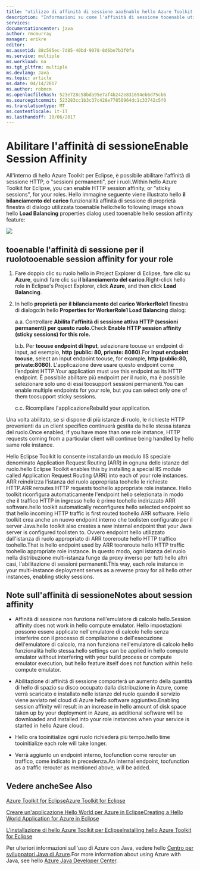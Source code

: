 ```yaml
---
title: "utilizzo di affinità di sessione aaaEnable hello Azure Toolkit per Eclipse"
description: "Informazioni su come l'affinità di sessione tooenable utilizzando hello Azure Toolkit per Eclipse."
services: 
documentationcenter: java
author: rmcmurray
manager: erikre
editor: 
ms.assetid: 88c595ec-7d85-40bd-9078-8d6be7b3f0fa
ms.service: multiple
ms.workload: na
ms.tgt_pltfrm: multiple
ms.devlang: Java
ms.topic: article
ms.date: 04/14/2017
ms.author: robmcm
ms.openlocfilehash: 523e728c58bda95e7af4b242e831694eb6d75cb6
ms.sourcegitcommit: 523283cc1b3c37c428e77850964dc1c33742c5f0
ms.translationtype: MT
ms.contentlocale: it-IT
ms.lasthandoff: 10/06/2017
---
```

# <a name="enable-session-affinity"></a><span data-ttu-id="02421-103">Abilitare l'affinità di sessione</span><span class="sxs-lookup"><span data-stu-id="02421-103">Enable Session Affinity</span></span>
<span data-ttu-id="02421-104">All'interno di hello Azure Toolkit per Eclipse, è possibile abilitare l'affinità di sessione HTTP, o "sessioni permanenti", per i ruoli.</span><span class="sxs-lookup"><span data-stu-id="02421-104">Within hello Azure Toolkit for Eclipse, you can enable HTTP session affinity, or "sticky sessions", for your roles.</span></span> <span data-ttu-id="02421-105">Hello immagine seguente viene illustrato hello **il bilanciamento del carico** funzionalità affinità di sessione di proprietà finestra di dialogo utilizzata tooenable hello:</span><span class="sxs-lookup"><span data-stu-id="02421-105">hello following image shows hello **Load Balancing** properties dialog used tooenable hello session affinity feature:</span></span>

![][ic719492]

## <a name="tooenable-session-affinity-for-your-role"></a><span data-ttu-id="02421-106">tooenable l'affinità di sessione per il ruolo</span><span class="sxs-lookup"><span data-stu-id="02421-106">tooenable session affinity for your role</span></span>
1. <span data-ttu-id="02421-107">Fare doppio clic su ruolo hello in Project Explorer di Eclipse, fare clic su **Azure**, quindi fare clic su **il bilanciamento del carico**.</span><span class="sxs-lookup"><span data-stu-id="02421-107">Right-click hello role in Eclipse's Project Explorer, click **Azure**, and then click **Load Balancing**.</span></span>

2. <span data-ttu-id="02421-108">In hello **proprietà per il bilanciamento del carico WorkerRole1** finestra di dialogo:</span><span class="sxs-lookup"><span data-stu-id="02421-108">In hello **Properties for WorkerRole1 Load Balancing** dialog:</span></span>

   <span data-ttu-id="02421-109">a.</span><span class="sxs-lookup"><span data-stu-id="02421-109">a.</span></span> <span data-ttu-id="02421-110">Controllare **Abilita l'affinità di sessione attiva HTTP (sessioni permanenti) per questo ruolo.**</span><span class="sxs-lookup"><span data-stu-id="02421-110">Check **Enable HTTP session affinity (sticky sessions) for this role.**</span></span>

   <span data-ttu-id="02421-111">b.</span><span class="sxs-lookup"><span data-stu-id="02421-111">b.</span></span> <span data-ttu-id="02421-112">Per **toouse endpoint di Input**, selezionare toouse un endpoint di input, ad esempio, **http (public: 80, private: 8080)**.</span><span class="sxs-lookup"><span data-stu-id="02421-112">For **Input endpoint toouse**, select an input endpoint toouse, for example, **http (public:80, private:8080)**.</span></span> <span data-ttu-id="02421-113">L'applicazione deve usare questo endpoint come l’endpoint HTTP.</span><span class="sxs-lookup"><span data-stu-id="02421-113">Your application must use this endpoint as its HTTP endpoint.</span></span> <span data-ttu-id="02421-114">È possibile abilitare più endpoint per il ruolo, ma è possibile selezionare solo uno di essi toosupport sessioni permanenti.</span><span class="sxs-lookup"><span data-stu-id="02421-114">You can enable multiple endpoints for your role, but you can select only one of them toosupport sticky sessions.</span></span>

   <span data-ttu-id="02421-115">c.</span><span class="sxs-lookup"><span data-stu-id="02421-115">c.</span></span> <span data-ttu-id="02421-116">Ricompilare l'applicazione</span><span class="sxs-lookup"><span data-stu-id="02421-116">Rebuild your application.</span></span>

<span data-ttu-id="02421-117">Una volta abilitato, se si dispone di più istanze di ruolo, le richieste HTTP provenienti da un client specifico continuerà gestita da hello stessa istanza del ruolo.</span><span class="sxs-lookup"><span data-stu-id="02421-117">Once enabled, if you have more than one role instance, HTTP requests coming from a particular client will continue being handled by hello same role instance.</span></span>

<span data-ttu-id="02421-118">Hello Eclipse Toolkit lo consente installando un modulo IIS speciale denominato Application Request Routing (ARR) in ognuna delle istanze del ruolo.</span><span class="sxs-lookup"><span data-stu-id="02421-118">hello Eclipse Toolkit enables this by installing a special IIS module called Application Request Routing (ARR) into each of your role instances.</span></span> <span data-ttu-id="02421-119">ARR reindirizza l'istanza del ruolo appropriata toohello le richieste HTTP.</span><span class="sxs-lookup"><span data-stu-id="02421-119">ARR reroutes HTTP requests toohello appropriate role instance.</span></span> <span data-ttu-id="02421-120">Hello toolkit riconfigura automaticamente l'endpoint hello selezionata in modo che il traffico HTTP in ingresso hello è primo toohello indirizzato ARR software.</span><span class="sxs-lookup"><span data-stu-id="02421-120">hello toolkit automatically reconfigures hello selected endpoint so that hello incoming HTTP traffic is first routed toohello ARR software.</span></span> <span data-ttu-id="02421-121">Hello toolkit crea anche un nuovo endpoint interno che toolisten configurato per il server Java.</span><span class="sxs-lookup"><span data-stu-id="02421-121">hello toolkit also creates a new internal endpoint that your Java server is configured toolisten to.</span></span> <span data-ttu-id="02421-122">Ovvero endpoint hello utilizzato dall'istanza di ruolo appropriato di ARR tooreroute hello HTTP traffico toohello.</span><span class="sxs-lookup"><span data-stu-id="02421-122">That is hello endpoint used by ARR tooreroute hello HTTP traffic toohello appropriate role instance.</span></span> <span data-ttu-id="02421-123">In questo modo, ogni istanza del ruolo nella distribuzione multi-istanza funge da proxy inverso per tutti hello altri casi, l'abilitazione di sessioni permanenti.</span><span class="sxs-lookup"><span data-stu-id="02421-123">This way, each role instance in your multi-instance deployment serves as a reverse proxy for all hello other instances, enabling sticky sessions.</span></span>

## <a name="notes-about-session-affinity"></a><span data-ttu-id="02421-124">Note sull'affinità di sessione</span><span class="sxs-lookup"><span data-stu-id="02421-124">Notes about session affinity</span></span>
* <span data-ttu-id="02421-125">Affinità di sessione non funziona nell'emulatore di calcolo hello.</span><span class="sxs-lookup"><span data-stu-id="02421-125">Session affinity does not work in hello compute emulator.</span></span> <span data-ttu-id="02421-126">Hello impostazioni possono essere applicate nell'emulatore di calcolo hello senza interferire con il processo di compilazione o dell'esecuzione dell'emulatore di calcolo, ma non funziona nell'emulatore di calcolo hello funzionalità hello stessa.</span><span class="sxs-lookup"><span data-stu-id="02421-126">hello settings can be applied in hello compute emulator without interfering with your build process or compute emulator execution, but hello feature itself does not function within hello compute emulator.</span></span>

* <span data-ttu-id="02421-127">Abilitazione di affinità di sessione comporterà un aumento della quantità di hello di spazio su disco occupato dalla distribuzione in Azure, come verrà scaricato e installato nelle istanze del ruolo quando il servizio viene avviato nel cloud di Azure hello software aggiuntivo.</span><span class="sxs-lookup"><span data-stu-id="02421-127">Enabling session affinity will result in an increase in hello amount of disk space taken up by your deployment in Azure, as additional software will be downloaded and installed into your role instances when your service is started in hello Azure cloud.</span></span>

* <span data-ttu-id="02421-128">Hello ora tooinitialize ogni ruolo richiederà più tempo.</span><span class="sxs-lookup"><span data-stu-id="02421-128">hello time tooinitialize each role will take longer.</span></span>

* <span data-ttu-id="02421-129">Verrà aggiunto un endpoint interno, toofunction come rerouter un traffico, come indicato in precedenza.</span><span class="sxs-lookup"><span data-stu-id="02421-129">An internal endpoint, toofunction as a traffic rerouter as mentioned above, will be added.</span></span>


## <a name="see-also"></a><span data-ttu-id="02421-130">Vedere anche</span><span class="sxs-lookup"><span data-stu-id="02421-130">See Also</span></span>
<span data-ttu-id="02421-131">[Azure Toolkit for Eclipse][Azure Toolkit for Eclipse]</span><span class="sxs-lookup"><span data-stu-id="02421-131">[Azure Toolkit for Eclipse][Azure Toolkit for Eclipse]</span></span>

<span data-ttu-id="02421-132">[Creare un'applicazione Hello World per Azure in Eclipse][Creating a Hello World Application for Azure in Eclipse]</span><span class="sxs-lookup"><span data-stu-id="02421-132">[Creating a Hello World Application for Azure in Eclipse][Creating a Hello World Application for Azure in Eclipse]</span></span>

<span data-ttu-id="02421-133">[L'installazione di hello Azure Toolkit per Eclipse][Installing hello Azure Toolkit for Eclipse]</span><span class="sxs-lookup"><span data-stu-id="02421-133">[Installing hello Azure Toolkit for Eclipse][Installing hello Azure Toolkit for Eclipse]</span></span> 

<span data-ttu-id="02421-134">Per ulteriori informazioni sull'uso di Azure con Java, vedere hello [Centro per sviluppatori Java di Azure][Azure Java Developer Center].</span><span class="sxs-lookup"><span data-stu-id="02421-134">For more information about using Azure with Java, see hello [Azure Java Developer Center][Azure Java Developer Center].</span></span>

<!-- URL List -->

[Azure Java Developer Center]: http://go.microsoft.com/fwlink/?LinkID=699547
[Azure Toolkit for Eclipse]: http://go.microsoft.com/fwlink/?LinkID=699529
[Creating a Hello World Application for Azure in Eclipse]: http://go.microsoft.com/fwlink/?LinkID=699533
[How tooMaintain Session Data with Session Affinity]: http://go.microsoft.com/fwlink/?LinkID=699539
[Installing hello Azure Toolkit for Eclipse]: http://go.microsoft.com/fwlink/?LinkId=699546

<!-- IMG List -->

[ic719492]: ./media/azure-toolkit-for-eclipse-enable-session-affinity/ic719492.png

<!-- Legacy MSDN URL = https://msdn.microsoft.com/library/azure/hh690950.aspx -->
